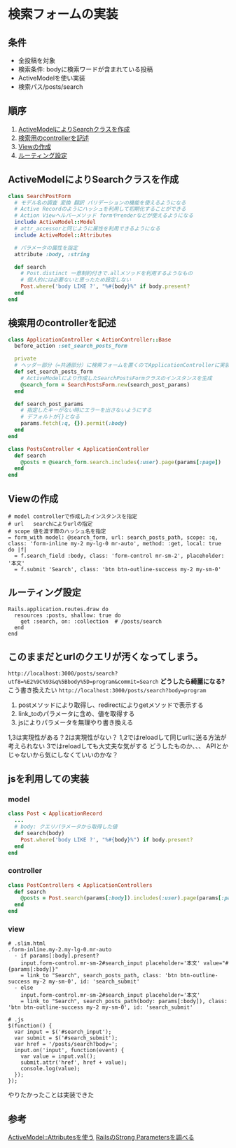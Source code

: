 # 検索フォームの実装

## 条件
- 全投稿を対象
- 検索条件: bodyに検索ワードが含まれている投稿
- ActiveModelを使い実装
- 検索パス/posts/search

## 順序
01. [ActiveModelによりSearchクラスを作成](#ActiveModelによりSearchクラスを作成)
02. [検索用のcontrollerを記述](#検索用のcontrollerを記述)
03. [Viewの作成](#Viewの作成)
04. [ルーティング設定](#ルーティング設定)

## ActiveModelによりSearchクラスを作成
```ruby
class SearchPostForm
  # モデル名の調査 変換 翻訳 バリデーションの機能を使えるようになる
  # Active Recordのようにハッシュを利用して初期化することができる
  # Action Viewヘルパーメソッド formやrenderなどが使えるようになる
  include ActiveModel::Model
  # attr_accessorと同じように属性を利用できるようになる
  include ActiveModel::Attributes

  # パラメータの属性を指定
  attribute :body, :string

  def search
    # Post.distinct 一意制約付きで.allメソッドを利用するようなもの
    # 個人的には必要ないと思ったため設定しない
    Post.where('body LIKE ?', "%#{body}%" if body.present?
  end
end
```

## 検索用のcontrollerを記述
```ruby
class ApplicationController < ActionController::Base
  before_action :set_search_posts_form

  private
  # ヘッダー部分（=共通部分）に検索フォームを置くのでApplicationControllerに実装する
  def set_search_posts_form
    # ActiveModelにより作成したSearchPostsFormクラスのインスタンスを生成
    @search_form = SearchPostsForm.new(search_post_params)
  end

  def search_post_params
    # 指定したキーがない時にエラーを出さないようにする
    # デフォルトが{}となる
    params.fetch(:q, {}).permit(:body)
  end
end
```
```ruby
class PostsController < ApplicationController
  def search
    @posts = @search_form.search.includes(:user).page(params[:page])
  end
end
```

## Viewの作成
```
# model controllerで作成したインスタンスを指定
# url   searchによりurlの指定
# scope 値を渡す際のハッシュ名を指定
= form_with model: @search_form, url: search_posts_path, scope: :q, class: 'form-inline my-2 my-lg-0 mr-auto', method: :get, local: true do |f|
  = f.search_field :body, class: 'form-control mr-sm-2', placeholder: '本文'
  = f.submit 'Search', class: 'btn btn-outline-success my-2 my-sm-0'
```

## ルーティング設定
```
Rails.application.routes.draw do
  resources :posts, shallow: true do
    get :search, on: :collection  # /posts/search
  end
end
```

## このままだとurlのクエリが汚くなってしまう。
`http://localhost:3000/posts/search?utf8=%E2%9C%93&q%5Bbody%5D=program&commit=Search`
**どうしたら綺麗になる?**
こう書き換えたい
`http://localhost:3000/posts/search?body=program`
1. postメソッドにより取得し、redirectによりgetメソッドで表示する
2. link_toのパラメータに含め、値を取得する
3. jsによりパラメータを無理やり書き換える

1,3は実現性がある？2は実現性がない？
1,2ではreloadして同じurlに送る方法が考えられない
3ではreloadしても大丈夫な気がする
どうしたものか、、、
APIとかじゃないから気にしなくていいのかな？

## jsを利用しての実装
### model
```ruby
class Post < ApplicationRecord
  ...
  # body: クエリパラメータから取得した値
  def search(body)
    Post.where('body LIKE ?', "%#{body}%") if body.present?
  end
end
```
### controller
```ruby
class PostControllers < ApplicationControllers
  def search
    @posts = Post.search(params[:body]).includes(:user).page(params[:page])
  end
end
```

### view
```
# .slim.html
.form-inline.my-2.my-lg-0.mr-auto
  - if params[:body].present?
    input.form-control.mr-sm-2#search_input placeholder='本文' value="#{params[:body]}"
    = link_to "Search", search_posts_path, class: 'btn btn-outline-success my-2 my-sm-0', id: 'search_submit'
  - else
    input.form-control.mr-sm-2#search_input placeholder='本文'
    = link_to "Search", search_posts_path(body: params[:body]), class: 'btn btn-outline-success my-2 my-sm-0', id: 'search_submit'
```
```
# .js
$(function() {
  var input = $('#search_input');
  var submit = $('#search_submit');
  var href = '/posts/search?body=';
  input.on('input', function(event) {
    var value = input.val();
    submit.attr('href', href + value);
    console.log(value);
  });
}); 
```

やりたかったことは実装できた

## 参考
[ActiveModel::Attributesを使う](https://qiita.com/kazutosato/items/91c5c989f98981d06cd4)
[RailsのStrong Parametersを調べる](https://qiita.com/mochio/items/45b9172a50a6ebb0bee0)